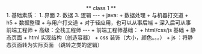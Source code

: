 <center> ** class 1 ** </center>
1. 基础素质：
   1. 界面
   2. 数据
   3. 逻辑
---
+ java:
   + 数据处理
   + 与机器打交道
+ h5
   + 数据整理  
   + 与用户打交道
   + 对于轻应用，也可以从事后端
   + 深入后可从事前端工程师
   + 高级：全栈工程师
---
+ 前端工程师基础：
   + html/css/js 基础
   + 静态页面
   + html 实现结构（创造容器）
   + css 装饰（大小，颜色。。。）
   + js ：将静态页面转为实际页面 （跳转之类的逻辑）
